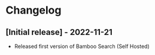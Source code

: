 # Changelog

## [Initial release] - 2022-11-21

- Released first version of Bamboo Search (Self Hosted) 

